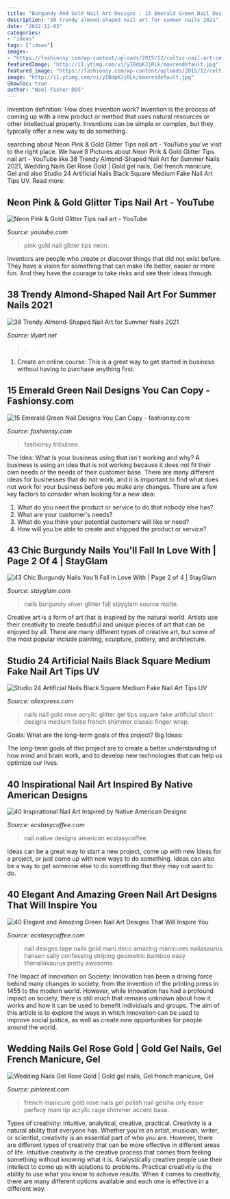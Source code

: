 ```yaml
---
title: "Burgundy And Gold Nail Art Designs : 15 Emerald Green Nail Designs You Can Copy"
description: "38 trendy almond-shaped nail art for summer nails 2021"
date: "2022-11-03"
categories:
- "ideas"
tags: ["ideas"]
images:
- "https://fashionsy.com/wp-content/uploads/2015/12/celtic-nail-art-celtique-saint-patrick-saint-george-a-england-swatch-stamping-bundle-monster-barry-m-foils-effect-manucure-vertt-et-dore-bague-claddagh-buffy-2.jpg"
featuredImage: "http://i1.ytimg.com/vi/yIBdpKJjRLk/maxresdefault.jpg"
featured_image: "https://fashionsy.com/wp-content/uploads/2015/12/celtic-nail-art-celtique-saint-patrick-saint-george-a-england-swatch-stamping-bundle-monster-barry-m-foils-effect-manucure-vertt-et-dore-bague-claddagh-buffy-2.jpg"
image: "http://i1.ytimg.com/vi/yIBdpKJjRLk/maxresdefault.jpg"
ShowToc: true
author: "Noel Fisher DDS"
---
```



Invention definition: How does invention work?
Invention is the process of coming up with a new product or method that uses natural resources or other intellectual property. Inventions can be simple or complex, but they typically offer a new way to do something.

	

		
searching about Neon Pink &amp; Gold Glitter Tips nail art - YouTube you've visit to the right place. We have 8 Pictures about Neon Pink &amp; Gold Glitter Tips nail art - YouTube like 38 Trendy Almond-Shaped Nail Art for Summer Nails 2021, Wedding Nails Gel Rose Gold | Gold gel nails, Gel french manicure, Gel and also Studio 24 Artificial Nails Black Square Medium Fake Nail Art Tips UV. Read more:
		
    
## Neon Pink &amp; Gold Glitter Tips Nail Art - YouTube

<img loading=lazy src="http://i1.ytimg.com/vi/yIBdpKJjRLk/maxresdefault.jpg" onerror="this.onerror=null;this.src='https://tse1.mm.bing.net/th?id=OIP.emdILuKJtceVBWKzoEz3uwHaEK&amp;pid=15.1';" alt="Neon Pink &amp; Gold Glitter Tips nail art - YouTube">

_Source: youtube.com_

>pink gold nail glitter tips neon. 

	

Inventors are people who create or discover things that did not exist before. They have a vision for something that can make life better, easier or more fun. And they have the courage to take risks and see their ideas through.

    
## 38 Trendy Almond-Shaped Nail Art For Summer Nails 2021

<img loading=lazy src="https://lilyart.net/wp-content/uploads/2021/06/2-3-768x1152.jpg" onerror="this.onerror=null;this.src='https://tse3.mm.bing.net/th?id=OIP.ayiyv91lDdX9o7MJQI1uWAHaLH&amp;pid=15.1';" alt="38 Trendy Almond-Shaped Nail Art for Summer Nails 2021">

_Source: lilyart.net_

>. 

	

1. Create an online course: This is a great way to get started in business without having to purchase anything first.

    
## 15 Emerald Green Nail Designs You Can Copy - Fashionsy.com

<img loading=lazy src="https://fashionsy.com/wp-content/uploads/2015/12/celtic-nail-art-celtique-saint-patrick-saint-george-a-england-swatch-stamping-bundle-monster-barry-m-foils-effect-manucure-vertt-et-dore-bague-claddagh-buffy-2.jpg" onerror="this.onerror=null;this.src='https://tse3.mm.bing.net/th?id=OIP.w4WcxjqIrB-UimlgUJsrLAHaJ3&amp;pid=15.1';" alt="15 Emerald Green Nail Designs You Can Copy - fashionsy.com">

_Source: fashionsy.com_

>fashionsy tribulons. 

	

The Idea: What is your business using that isn't working and why?
A business is using an idea that is not working because it does not fit their own needs or the needs of their customer base. There are many different ideas for businesses that do not work, and it is important to find what does not work for your business before you make any changes. There are a few key factors to consider when looking for a new idea:
1) What do you need the product or service to do that nobody else has?
2) What are your customer's needs?
3) What do you think your potential customers will like or need?
4) How will you be able to create and shipped the product or service?

    
## 43 Chic Burgundy Nails You&#039;ll Fall In Love With | Page 2 Of 4 | StayGlam

<img loading=lazy src="https://stayglam.com/wp-content/uploads/2018/07/Burgundy-and-Silver-Glitter-Nails.jpg" onerror="this.onerror=null;this.src='https://tse3.mm.bing.net/th?id=OIP.5ZZnPE-tpKleDH3pwGJ9RAHaHa&amp;pid=15.1';" alt="43 Chic Burgundy Nails You&#039;ll Fall in Love With | Page 2 of 4 | StayGlam">

_Source: stayglam.com_

>nails burgundy silver glitter fall stayglam source matte. 

	

Creative art is a form of art that is inspired by the natural world. Artists use their creativity to create beautiful and unique pieces of art that can be enjoyed by all. There are many different types of creative art, but some of the most popular include painting, sculpture, pottery, and architecture.

    
## Studio 24 Artificial Nails Black Square Medium Fake Nail Art Tips UV

<img loading=lazy src="https://ae01.alicdn.com/kf/HTB1QRkuoyOYBuNjSsD4q6zSkFXa7/Studio-24-Artificial-Nails-Black-Square-Medium-Fake-Nail-Art-Tips-UV-Gel-Rose-Gold-Glitter.jpg" onerror="this.onerror=null;this.src='https://tse3.mm.bing.net/th?id=OIP.EVkEHjkNewR2iIOxBM642wHaHa&amp;pid=15.1';" alt="Studio 24 Artificial Nails Black Square Medium Fake Nail Art Tips UV">

_Source: aliexpress.com_

>nails nail gold rose acrylic glitter gel tips square fake artificial short designs medium false french shimmer classic finger wrap. 

	

Goals: What are the long-term goals of this project?
Big Ideas: 

The long-term goals of this project are to create a better understanding of how mind and brain work, and to develop new technologies that can help us optimize our lives.

    
## 40 Inspirational Nail Art Inspired By Native American Designs

<img loading=lazy src="https://i0.wp.com/www.ecstasycoffee.com/wp-content/uploads/2016/09/Native-American-Nail-Art-Designs-13.jpg" onerror="this.onerror=null;this.src='https://tse2.mm.bing.net/th?id=OIP.nYBS9PB4tQYjOcsnG8v7pQHaJ4&amp;pid=15.1';" alt="40 Inspirational Nail Art Inspired by Native American Designs">

_Source: ecstasycoffee.com_

>nail native designs american ecstasycoffee. 

	

Ideas can be a great way to start a new project, come up with new ideas for a project, or just come up with new ways to do something. Ideas can also be a way to get someone else to do something that they may not want to do.

    
## 40 Elegant And Amazing Green Nail Art Designs That Will Inspire You

<img loading=lazy src="https://i1.wp.com/www.ecstasycoffee.com/wp-content/uploads/2016/08/Green-and-Gold-Geometric-Nail-Designs-with-Nail-Tape.jpg" onerror="this.onerror=null;this.src='https://tse4.mm.bing.net/th?id=OIP.N4BUGmw7GWMX5TypvBN6sAHaJQ&amp;pid=15.1';" alt="40 Elegant and Amazing Green Nail Art Designs That Will Inspire You">

_Source: ecstasycoffee.com_

>nail designs tape nails gold mani deco amazing manicures nailasaurus hansen sally confessing striping geometric bamboo easy thenailasaurus pretty awesome. 

	

The Impact of Innovation on Society:
Innovation has been a driving force behind many changes in society, from the invention of the printing press in 1455 to the modern world. However, while innovation has had a profound impact on society, there is still much that remains unknown about how it works and how it can be used to benefit individuals and groups. The aim of this article is to explore the ways in which innovation can be used to improve social justice, as well as create new opportunities for people around the world.

    
## Wedding Nails Gel Rose Gold | Gold Gel Nails, Gel French Manicure, Gel

<img loading=lazy src="https://i.pinimg.com/736x/d7/12/ce/d712ce24b42d4f810ffd9951e6d053c2.jpg" onerror="this.onerror=null;this.src='https://tse2.mm.bing.net/th?id=OIP.lAVzgLIxNPpELM0earUSfwHaJ3&amp;pid=15.1';" alt="Wedding Nails Gel Rose Gold | Gold gel nails, Gel french manicure, Gel">

_Source: pinterest.com_

>french manicure gold rose nails gel polish nail geisha orly essie perfecy mani tip acrylic rage shimmer accent base. 

	

Types of creativity: Intuitive, analytical, creative, practical.
Creativity is a natural ability that everyone has. Whether you're an artist, musician, writer, or scientist, creativity is an essential part of who you are. However, there are different types of creativity that can be more effective in different areas of life. Intuitive creativity is the creative process that comes from feeling something without knowing what it is. Analystically creative people use their intellect to come up with solutions to problems. Practical creativity is the ability to use what you know to achieve results. When it comes to creativity, there are many different options available and each one is effective in a different way.


